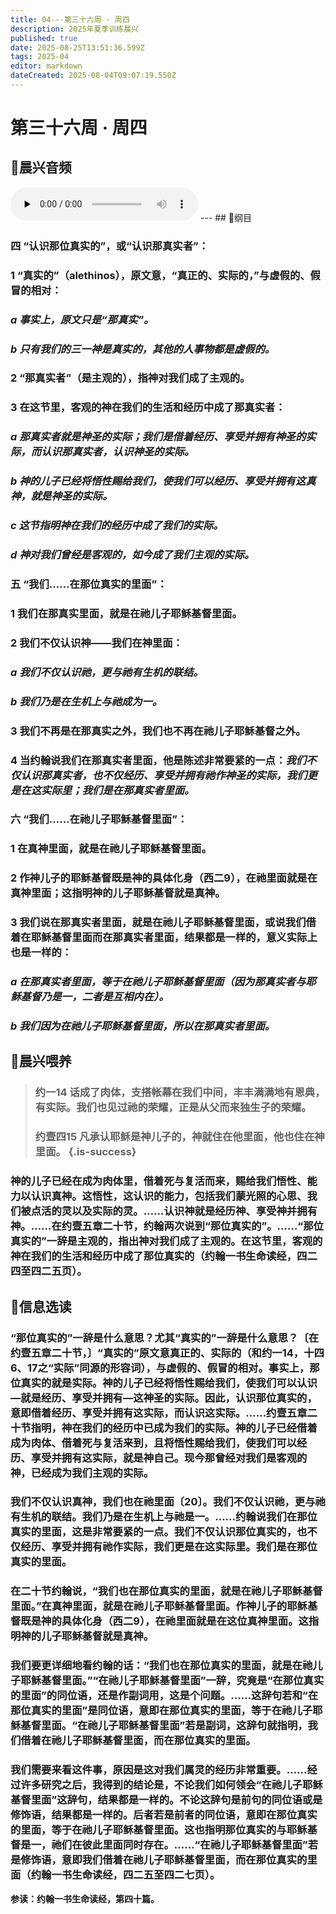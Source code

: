 ```yaml
---
title: 04---第三十六周 · 周四
description: 2025年夏季训练晨兴
published: true
date: 2025-08-25T13:51:36.599Z
tags: 2025-04
editor: markdown
dateCreated: 2025-08-04T09:07:19.550Z
---
```


# 第三十六周 · 周四
## 🎵晨兴音频
<audio id="audio" controls="" preload="none">
      <source id="mp3" src="/2025-04/week12/week36day4.mp3">
</audio>
---
## 📖纲目

### 四    “认识那位真实的”，或“认识那真实者”：

### 1    “真实的”（alethinos），原文意，“真正的、实际的，”与虚假的、假冒的相对：

### *a    事实上，原文只是“那真实”。*

### *b    只有我们的三一神是真实的，其他的人事物都是虚假的。*

### 2    “那真实者”（是主观的），指神对我们成了主观的。

### 3    在这节里，客观的神在我们的生活和经历中成了那真实者：

### *a    那真实者就是神圣的实际；我们是借着经历、享受并拥有神圣的实际，而认识那真实者，认识神圣的实际。*

### *b    神的儿子已经将悟性赐给我们，使我们可以经历、享受并拥有这真神，就是神圣的实际。*

### *c    这节指明神在我们的经历中成了我们的实际。*

### *d    神对我们曾经是客观的，如今成了我们主观的实际。*

### 五    “我们……在那位真实的里面”：

### 1    我们在那真实里面，就是在祂儿子耶稣基督里面。

### 2    我们不仅认识神——我们在神里面：

### *a    我们不仅认识祂，更与祂有生机的联结。*

### *b    我们乃是在生机上与祂成为一。*

### 3    我们不再是在那真实之外，我们也不再在祂儿子耶稣基督之外。

### 4    当约翰说我们在那真实者里面，他是陈述非常要紧的一点：*我们不仅认识那真实者，也不仅经历、享受并拥有祂作神圣的实际，我们更是在这实际里；我们是在那真实者里面。*

### 六    “我们……在祂儿子耶稣基督里面”：

### 1    在真神里面，就是在祂儿子耶稣基督里面。

### 2    作神儿子的耶稣基督既是神的具体化身（西二9），在祂里面就是在真神里面；这指明神的儿子耶稣基督就是真神。

### 3    我们说在那真实者里面，就是在祂儿子耶稣基督里面，或说我们借着在耶稣基督里面而在那真实者里面，结果都是一样的，意义实际上也是一样的：

### *a    在那真实者里面，等于在祂儿子耶稣基督里面（因为那真实者与耶稣基督乃是一，二者是互相内在）。*

### *b    我们因为在祂儿子耶稣基督里面，所以在那真实者里面。*

## 📖晨兴喂养

>### **约一14    话成了肉体，支搭帐幕在我们中间，丰丰满满地有恩典，有实际。我们也见过祂的荣耀，正是从父而来独生子的荣耀。**
>
>### **约壹四15    凡承认耶稣是神儿子的，神就住在他里面，他也住在神里面。** {.is-success}

### 神的儿子已经在成为肉体里，借着死与复活而来，赐给我们悟性、能力以认识真神。这悟性，这认识的能力，包括我们蒙光照的心思、我们被点活的灵以及实际的灵。……认识神就是经历神、享受神并拥有神。……在约壹五章二十节，约翰两次说到“那位真实的”。……“那位真实的”一辞是主观的，指出神对我们成了主观的。在这节里，客观的神在我们的生活和经历中成了那位真实的（约翰一书生命读经，四二四至四二五页）。

## 📖信息选读

### “那位真实的”一辞是什么意思？尤其“真实的”一辞是什么意思？〔在约壹五章二十节，〕“真实的”原文意真正的、实际的（和约一14，十四6、17之“实际”同源的形容词），与虚假的、假冒的相对。事实上，那位真实的就是实际。神的儿子已经将悟性赐给我们，使我们可以认识—就是经历、享受并拥有—这神圣的实际。因此，认识那位真实的，意即借着经历、享受并拥有这实际，而认识这实际。……约壹五章二十节指明，神在我们的经历中已成为我们的实际。神的儿子已经借着成为肉体、借着死与复活来到，且将悟性赐给我们，使我们可以经历、享受并拥有这实际，就是神自己。现今那曾经对我们是客观的神，已经成为我们主观的实际。

### 我们不仅认识真神，我们也在祂里面〔20〕。我们不仅认识祂，更与祂有生机的联结。我们乃是在生机上与祂是一。……约翰说我们在那位真实的里面，这是非常要紧的一点。我们不仅认识那位真实的，也不仅经历、享受并拥有祂作实际，我们更是在这实际里。我们是在那位真实的里面。

### 在二十节约翰说，“我们也在那位真实的里面，就是在祂儿子耶稣基督里面。”在真神里面，就是在祂儿子耶稣基督里面。作神儿子的耶稣基督既是神的具体化身（西二9），在祂里面就是在这位真神里面。这指明神的儿子耶稣基督就是真神。

### 我们要更详细地看约翰的话：“我们也在那位真实的里面，就是在祂儿子耶稣基督里面。”“在祂儿子耶稣基督里面”一辞，究竟是“在那位真实的里面”的同位语，还是作副词用，这是个问题。……这辞句若和“在那位真实的里面”是同位语，意即在那位真实的里面，等于在祂儿子耶稣基督里面。“在祂儿子耶稣基督里面”若是副词，这辞句就指明，我们借着在祂儿子耶稣基督里面，而在那位真实的里面。

### 我们需要来看这件事，原因是这对我们属灵的经历非常重要。……经过许多研究之后，我得到的结论是，不论我们如何领会“在祂儿子耶稣基督里面”这辞句，结果都是一样的。不论这辞句是前句的同位语或是修饰语，结果都是一样的。后者若是前者的同位语，意即在那位真实的里面，等于在祂儿子耶稣基督里面。这也指明那位真实的与耶稣基督是一，祂们在彼此里面同时存在。……“在祂儿子耶稣基督里面”若是修饰语，意即我们借着在祂儿子耶稣基督里面，而在那位真实的里面（约翰一书生命读经，四二五至四二七页）。

**参读：约翰一书生命读经，第四十篇。**
<!-- Google tag (gtag.js) -->
<script async src="https://www.googletagmanager.com/gtag/js?id=G-1P8709Z16T"></script>
<script>
  window.dataLayer = window.dataLayer || [];
  function gtag(){dataLayer.push(arguments);}
  gtag('js', new Date());

  gtag('config', 'G-1P8709Z16T');
</script>